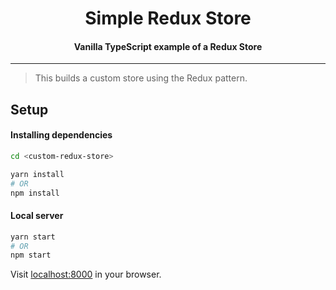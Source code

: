 <h1 align="center">Simple Redux Store</h1>
<h4 align="center">Vanilla TypeScript example of a Redux Store</h4>


---
> This builds a custom store using the Redux pattern.

## Setup

#### Installing dependencies

```bash
cd <custom-redux-store>

yarn install
# OR
npm install
```

#### Local server

```bash
yarn start
# OR
npm start
```

Visit [localhost:8000](localhost:8000) in your browser.
